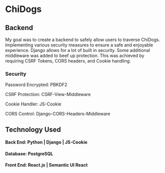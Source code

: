 # ChiDogs #

## Backend ##

My goal was to create a backend to safely allow users to traverse ChiDogs. Implementing various security measures to ensure a safe and enjoyable experience. Django allows for a lot of built in security. Some additional middleware was added to beef up protection. This was achieved by requiring CSRF Tokens, CORS headers, and Cookie handling.

### Security ###

Password Encrypted: PBKDF2 

CSRF Protection: CSRF-View-Middleware

Cookie Handler: JS-Cookie

CORS Control: Django-CORS-Headers-Middleware

## Technology Used ##

#### Back End: Python | Django | JS-Cookie ####

#### Database: PostgreSQL ####

#### Front End: React.js | Semantic UI React ####